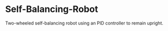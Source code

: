 # Self-Balancing-Robot
Two-wheeled self-balancing robot using an PID controller to remain upright. 
